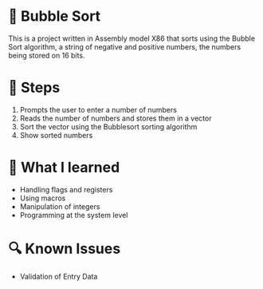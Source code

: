 # 🧮 Bubble Sort

This is a project written in Assembly model X86 that sorts using the Bubble Sort algorithm, a string of negative and positive numbers, the numbers being stored on 16 bits.

# 📌 Steps
1. Prompts the user to enter a number of numbers
2. Reads the number of numbers and stores them in a vector
3. Sort the vector using the Bubblesort sorting algorithm
4. Show sorted numbers
   
# 🎯 What I learned
- Handling flags and registers
- Using macros
- Manipulation of integers
- Programming at the system level

# 🔍 Known Issues
- Validation of Entry Data
